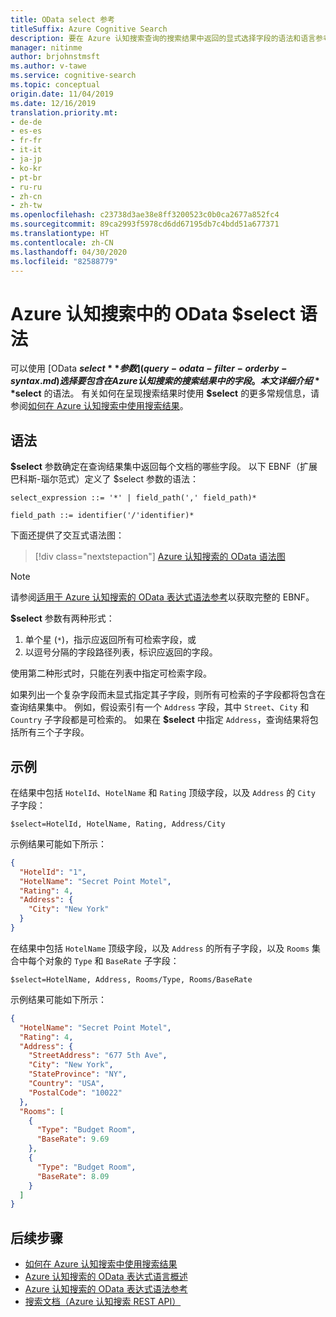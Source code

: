 ```yaml
---
title: OData select 参考
titleSuffix: Azure Cognitive Search
description: 要在 Azure 认知搜索查询的搜索结果中返回的显式选择字段的语法和语言参考。
manager: nitinme
author: brjohnstmsft
ms.author: v-tawe
ms.service: cognitive-search
ms.topic: conceptual
origin.date: 11/04/2019
ms.date: 12/16/2019
translation.priority.mt:
- de-de
- es-es
- fr-fr
- it-it
- ja-jp
- ko-kr
- pt-br
- ru-ru
- zh-cn
- zh-tw
ms.openlocfilehash: c23738d3ae38e8ff3200523c0b0ca2677a852fc4
ms.sourcegitcommit: 89ca2993f5978cd6dd67195db7c4bdd51a677371
ms.translationtype: HT
ms.contentlocale: zh-CN
ms.lasthandoff: 04/30/2020
ms.locfileid: "82588779"
---
```

# <a name="odata-select-syntax-in-azure-cognitive-search"></a>Azure 认知搜索中的 OData $select 语法

 可以使用 [OData **$select** 参数](query-odata-filter-orderby-syntax.md)选择要包含在 Azure 认知搜索的搜索结果中的字段。 本文详细介绍 **$select** 的语法。 有关如何在呈现搜索结果时使用 **$select** 的更多常规信息，请参阅[如何在 Azure 认知搜索中使用搜索结果](search-pagination-page-layout.md)。

## <a name="syntax"></a>语法

**$select** 参数确定在查询结果集中返回每个文档的哪些字段。 以下 EBNF（扩展巴科斯-瑙尔范式）定义了 $select  参数的语法：

<!-- Upload this EBNF using https://bottlecaps.de/rr/ui to create a downloadable railroad diagram. -->

```
select_expression ::= '*' | field_path(',' field_path)*

field_path ::= identifier('/'identifier)*
```

下面还提供了交互式语法图：

> [!div class="nextstepaction"]
> [Azure 认知搜索的 OData 语法图](https://azuresearch.github.io/odata-syntax-diagram/#select_expression)

> [!NOTE]
> 请参阅[适用于 Azure 认知搜索的 OData 表达式语法参考](search-query-odata-syntax-reference.md)以获取完整的 EBNF。

**$select** 参数有两种形式：

1. 单个星 (`*`)，指示应返回所有可检索字段，或
1. 以逗号分隔的字段路径列表，标识应返回的字段。

使用第二种形式时，只能在列表中指定可检索字段。

如果列出一个复杂字段而未显式指定其子字段，则所有可检索的子字段都将包含在查询结果集中。 例如，假设索引有一个 `Address` 字段，其中 `Street`、`City` 和 `Country` 子字段都是可检索的。 如果在 **$select** 中指定 `Address`，查询结果将包括所有三个子字段。

## <a name="examples"></a>示例

在结果中包括 `HotelId`、`HotelName` 和 `Rating` 顶级字段，以及 `Address` 的 `City` 子字段：

    $select=HotelId, HotelName, Rating, Address/City

示例结果可能如下所示：

```json
{
  "HotelId": "1",
  "HotelName": "Secret Point Motel",
  "Rating": 4,
  "Address": {
    "City": "New York"
  }
}
```

在结果中包括 `HotelName` 顶级字段，以及 `Address` 的所有子字段，以及 `Rooms` 集合中每个对象的 `Type` 和 `BaseRate` 子字段：

    $select=HotelName, Address, Rooms/Type, Rooms/BaseRate

示例结果可能如下所示：

```json
{
  "HotelName": "Secret Point Motel",
  "Rating": 4,
  "Address": {
    "StreetAddress": "677 5th Ave",
    "City": "New York",
    "StateProvince": "NY",
    "Country": "USA",
    "PostalCode": "10022"
  },
  "Rooms": [
    {
      "Type": "Budget Room",
      "BaseRate": 9.69
    },
    {
      "Type": "Budget Room",
      "BaseRate": 8.09
    }
  ]
}
```

## <a name="next-steps"></a>后续步骤  

- [如何在 Azure 认知搜索中使用搜索结果](search-pagination-page-layout.md)
- [Azure 认知搜索的 OData 表达式语言概述](query-odata-filter-orderby-syntax.md)
- [Azure 认知搜索的 OData 表达式语法参考](search-query-odata-syntax-reference.md)
- [搜索文档（Azure 认知搜索 REST API）](https://docs.microsoft.com/rest/api/searchservice/Search-Documents)
